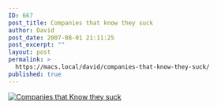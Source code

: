 ```yaml
---
ID: 667
post_title: Companies that know they suck
author: David
post_date: 2007-08-01 21:11:25
post_excerpt: ""
layout: post
permalink: >
  https://macs.local/david/companies-that-know-they-suck/
published: true
---
```

<a href="http://realestate20.wordpress.com/2006/10/17/companies-that-know-they-suck/"><img src="http://www.davidawindham.com/images/suck.gif" alt="Companies that Know they suck" /></a>
